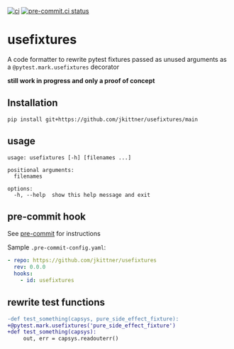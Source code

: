 [![ci](https://github.com/jkittner/usefixtures/workflows/ci/badge.svg)](https://github.com/jkittner/usefixtures/actions?query=workflow%3Aci)
[![pre-commit.ci status](https://results.pre-commit.ci/badge/github/jkittner/usefixtures/main.svg)](https://results.pre-commit.ci/latest/github/jkittner/usefixtures/main)

# usefixtures

A code formatter to rewrite pytest fixtures passed as unused arguments as a `@pytest.mark.usefixtures` decorator

**still work in progress and only a proof of concept**

## Installation

```
pip install git+https://github.com/jkittner/usefixtures/main
```

## usage

```console
usage: usefixtures [-h] [filenames ...]

positional arguments:
  filenames

options:
  -h, --help  show this help message and exit
```

## pre-commit hook

See [pre-commit](https://pre-commit.com) for instructions

Sample `.pre-commit-config.yaml`:

```yaml
- repo: https://github.com/jkittner/usefixtures
  rev: 0.0.0
  hooks:
    - id: usefixtures
```

## rewrite test functions

```diff
-def test_something(capsys, pure_side_effect_fixture):
+@pytest.mark.usefixtures('pure_side_effect_fixture')
+def test_something(capsys):
     out, err = capsys.readouterr()
```
